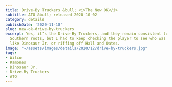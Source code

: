 ```yaml
---
title: Drive-By Truckers &bull; <i>The New OK</i>
subtitle: ATO &bull; released 2020-10-02
category: details
publishDate: '2020-11-18'
slug: new-ok-drive-by-truckers
excerpt: Yes, it’s the Drive-By Truckers, and they remain consistent to their deep
  Southern roots, but I had to keep checking the player to see who was sounding exactly
  like Dinosaur Jr. or riffing off Hall and Oates.
image: "~/assets/images/details/2020/12/drive-by-truckers.jpg"
tags:
- Wilco
- Ramones
- Dinosaur Jr.
- Drive-By Truckers
- ATO
---
```


